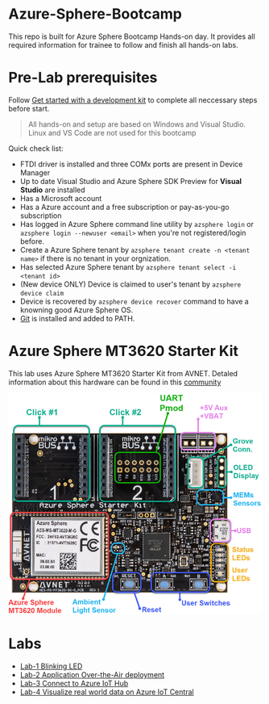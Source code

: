 # Azure-Sphere-Bootcamp

This repo is built for Azure Sphere Bootcamp Hands-on day. It provides all required information for trainee to follow and finish all hands-on labs. 

# Pre-Lab prerequisites

Follow [Get started with a development kit](https://docs.microsoft.com/en-us/azure-sphere/install/overview) to complete all neccessary steps before start.

> All hands-on and setup are based on Windows and Visual Studio. Linux and VS Code are not used for this bootcamp

Quick check list:
- FTDI driver is installed and three COMx ports are present in Device Manager 
- Up to date Visual Studio and Azure Sphere SDK Preview for **Visual Studio** are installed
- Has a Microsoft account
- Has a Azure account and a free subscription or pay-as-you-go subscription
- Has logged in Azure Sphere command line utility by `azsphere login` or `azsphere login --newuser <email>` when you're not registered/login before.
- Create a Azure Sphere tenant by `azsphere tenant create -n <tenant name>` if there is no tenant in your orgnization.
- Has selected Azure Sphere tenant by `azsphere tenant select -i <tenant id>`
- (New device ONLY) Device is claimed to user's tenant by `azsphere device claim`
- Device is recovered by `azsphere device recover` command to have a knowning good Azure Sphere OS.
- [Git](https://git-scm.com/download/win) is installed and added to PATH.

# Azure Sphere MT3620 Starter Kit

This lab uses Azure Sphere MT3620 Starter Kit from AVNET. Detaled information about this hardware can be found in this [community](https://www.element14.com/community/community/designcenter/azure-sphere-starter-kits)

![](images/AzureSphereKit_front.png)

# Labs

- [Lab-1 Blinking LED](Lab-1.md)
- [Lab-2 Application Over-the-Air deployment](Lab-2.md)
- [Lab-3 Connect to Azure IoT Hub](Lab-3.md)
- [Lab-4 Visualize real world data on Azure IoT Central](Lab-4.md)
